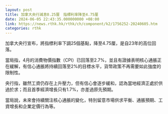 ```yaml
---
layout: post
title: 加拿大央行減息0.25厘　指標利率降至4.75厘
date: 2024-06-05 22:43:35.000000000 +08:00
link: https://news.rthk.hk/rthk/ch/component/k2/1756252-20240605.htm
categories: rthk
---
```


加拿大央行宣布，將指標利率下調25個基點，降至4.75厘，是自23年的高位回落。

當局指，4月的消費物價指數（CPI）已回落至2.7%，並且有證據表明核心通脹正在緩解，有信心通脹將持續回落至2%的目標水平，貨幣政策不再需要如此強度的限制性。 

央行指，雖然工資仍存在上升壓力，但有信心會逐步緩和，認為當地經濟正處於供過於求；而且首季經濟增長只有1.7%，亦差過原先預期。

當局說，未來會持續關注核心通脹的變化，特別留意市場供求平衡、通脹預期、工資增長和企業定價行為等。

